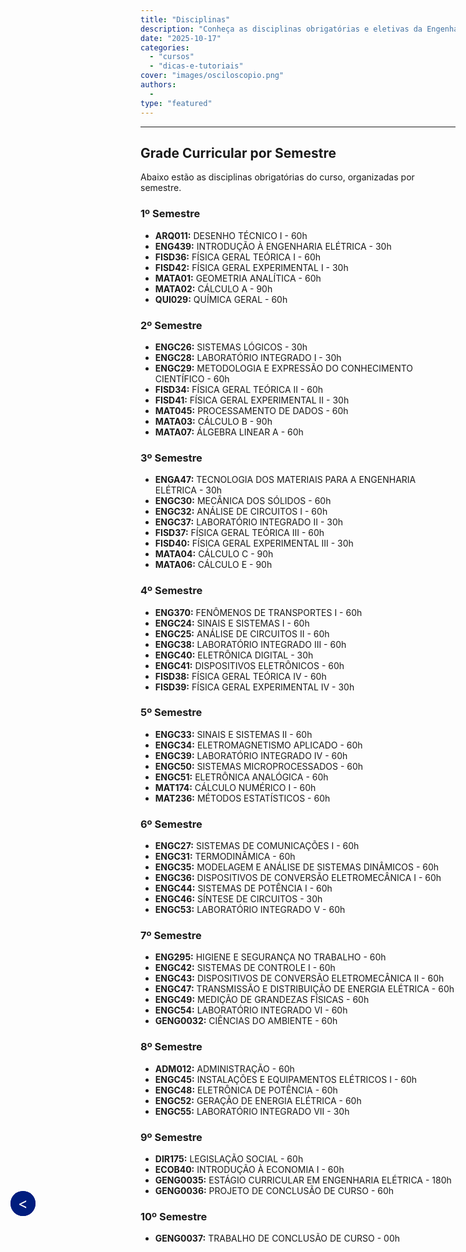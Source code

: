 ```yaml
---
title: "Disciplinas"
description: "Conheça as disciplinas obrigatórias e eletivas da Engenharia Elétrica."
date: "2025-10-17"
categories: 
  - "cursos"
  - "dicas-e-tutoriais"
cover: "images/osciloscopio.png"
authors: 
  - 
type: "featured"
---
```

---

<a href="javascript:history.back()" style="position: fixed; top: 49vh; left: 20px; background-color: #001D7E; color: white; width: 40px; height: 40px; line-height: 40px; border-radius: 50%; text-align: center; text-decoration: none; font-size: 24px; z-index: 1000; cursor: pointer; display: inline-block;">
&lt;
</a> 

<h2 class="mt-5">Grade Curricular por Semestre</h2>
<p>Abaixo estão as disciplinas obrigatórias do curso, organizadas por semestre.</p>

<h3 class="mt-4">1º Semestre</h3>
<ul class="list-group">
    <li class="list-group-item"><strong>ARQ011:</strong> DESENHO TÉCNICO I - 60h</li>
    <li class="list-group-item"><strong>ENG439:</strong> INTRODUÇÃO À ENGENHARIA ELÉTRICA - 30h</li>
    <li class="list-group-item"><strong>FISD36:</strong> FÍSICA GERAL TEÓRICA I - 60h</li>
    <li class="list-group-item"><strong>FISD42:</strong> FÍSICA GERAL EXPERIMENTAL I - 30h</li>
    <li class="list-group-item"><strong>MATA01:</strong> GEOMETRIA ANALÍTICA - 60h</li>
    <li class="list-group-item"><strong>MATA02:</strong> CÁLCULO A - 90h</li>
    <li class="list-group-item"><strong>QUI029:</strong> QUÍMICA GERAL - 60h</li>
</ul>

<h3 class="mt-4">2º Semestre</h3>
<ul class="list-group">
    <li class="list-group-item"><strong>ENGC26:</strong> SISTEMAS LÓGICOS - 30h</li>
    <li class="list-group-item"><strong>ENGC28:</strong> LABORATÓRIO INTEGRADO I - 30h</li>
    <li class="list-group-item"><strong>ENGC29:</strong> METODOLOGIA E EXPRESSÃO DO CONHECIMENTO CIENTÍFICO - 60h</li>
    <li class="list-group-item"><strong>FISD34:</strong> FÍSICA GERAL TEÓRICA II - 60h</li>
    <li class="list-group-item"><strong>FISD41:</strong> FÍSICA GERAL EXPERIMENTAL II - 30h</li>
    <li class="list-group-item"><strong>MAT045:</strong> PROCESSAMENTO DE DADOS - 60h</li>
    <li class="list-group-item"><strong>MATA03:</strong> CÁLCULO B - 90h</li>
    <li class="list-group-item"><strong>MATA07:</strong> ÁLGEBRA LINEAR A - 60h</li>
</ul>

<h3 class="mt-4">3º Semestre</h3>
<ul class="list-group">
    <li class="list-group-item"><strong>ENGA47:</strong> TECNOLOGIA DOS MATERIAIS PARA A ENGENHARIA ELÉTRICA - 30h</li>
    <li class="list-group-item"><strong>ENGC30:</strong> MECÂNICA DOS SÓLIDOS - 60h</li>
    <li class="list-group-item"><strong>ENGC32:</strong> ANÁLISE DE CIRCUITOS I - 60h</li>
    <li class="list-group-item"><strong>ENGC37:</strong> LABORATÓRIO INTEGRADO II - 30h</li>
    <li class="list-group-item"><strong>FISD37:</strong> FÍSICA GERAL TEÓRICA III - 60h</li>
    <li class="list-group-item"><strong>FISD40:</strong> FÍSICA GERAL EXPERIMENTAL III - 30h</li>
    <li class="list-group-item"><strong>MATA04:</strong> CÁLCULO C - 90h</li>
    <li class="list-group-item"><strong>MATA06:</strong> CÁLCULO E - 90h</li>
</ul>

<h3 class="mt-4">4º Semestre</h3>
<ul class="list-group">
    <li class="list-group-item"><strong>ENG370:</strong> FENÔMENOS DE TRANSPORTES I - 60h</li>
    <li class="list-group-item"><strong>ENGC24:</strong> SINAIS E SISTEMAS I - 60h</li>
    <li class="list-group-item"><strong>ENGC25:</strong> ANÁLISE DE CIRCUITOS II - 60h</li>
    <li class="list-group-item"><strong>ENGC38:</strong> LABORATÓRIO INTEGRADO III - 60h</li>
    <li class="list-group-item"><strong>ENGC40:</strong> ELETRÔNICA DIGITAL - 30h</li>
    <li class="list-group-item"><strong>ENGC41:</strong> DISPOSITIVOS ELETRÔNICOS - 60h</li>
    <li class="list-group-item"><strong>FISD38:</strong> FÍSICA GERAL TEÓRICA IV - 60h</li>
    <li class="list-group-item"><strong>FISD39:</strong> FÍSICA GERAL EXPERIMENTAL IV - 30h</li>
</ul>

<h3 class="mt-4">5º Semestre</h3>
<ul class="list-group">
    <li class="list-group-item"><strong>ENGC33:</strong> SINAIS E SISTEMAS II - 60h</li>
    <li class="list-group-item"><strong>ENGC34:</strong> ELETROMAGNETISMO APLICADO - 60h</li>
    <li class="list-group-item"><strong>ENGC39:</strong> LABORATÓRIO INTEGRADO IV - 60h</li>
    <li class="list-group-item"><strong>ENGC50:</strong> SISTEMAS MICROPROCESSADOS - 60h</li>
    <li class="list-group-item"><strong>ENGC51:</strong> ELETRÔNICA ANALÓGICA - 60h</li>
    <li class="list-group-item"><strong>MAT174:</strong> CÁLCULO NUMÉRICO I - 60h</li>
    <li class="list-group-item"><strong>MAT236:</strong> MÉTODOS ESTATÍSTICOS - 60h</li>
</ul>

<h3 class="mt-4">6º Semestre</h3>
<ul class="list-group">
    <li class="list-group-item"><strong>ENGC27:</strong> SISTEMAS DE COMUNICAÇÕES I - 60h</li>
    <li class="list-group-item"><strong>ENGC31:</strong> TERMODINÂMICA - 60h</li>
    <li class="list-group-item"><strong>ENGC35:</strong> MODELAGEM E ANÁLISE DE SISTEMAS DINÂMICOS - 60h</li>
    <li class="list-group-item"><strong>ENGC36:</strong> DISPOSITIVOS DE CONVERSÃO ELETROMECÂNICA I - 60h</li>
    <li class="list-group-item"><strong>ENGC44:</strong> SISTEMAS DE POTÊNCIA I - 60h</li>
    <li class="list-group-item"><strong>ENGC46:</strong> SÍNTESE DE CIRCUITOS - 30h</li>
    <li class="list-group-item"><strong>ENGC53:</strong> LABORATÓRIO INTEGRADO V - 60h</li>
</ul>

<h3 class="mt-4">7º Semestre</h3>
<ul class="list-group">
    <li class="list-group-item"><strong>ENG295:</strong> HIGIENE E SEGURANÇA NO TRABALHO - 60h</li>
    <li class="list-group-item"><strong>ENGC42:</strong> SISTEMAS DE CONTROLE I - 60h</li>
    <li class="list-group-item"><strong>ENGC43:</strong> DISPOSITIVOS DE CONVERSÃO ELETROMECÂNICA II - 60h</li>
    <li class="list-group-item"><strong>ENGC47:</strong> TRANSMISSÃO E DISTRIBUIÇÃO DE ENERGIA ELÉTRICA - 60h</li>
    <li class="list-group-item"><strong>ENGC49:</strong> MEDIÇÃO DE GRANDEZAS FÍSICAS - 60h</li>
    <li class="list-group-item"><strong>ENGC54:</strong> LABORATÓRIO INTEGRADO VI - 60h</li>
    <li class="list-group-item"><strong>GENG0032:</strong> CIÊNCIAS DO AMBIENTE - 60h</li>
</ul>

<h3 class="mt-4">8º Semestre</h3>
<ul class="list-group">
    <li class="list-group-item"><strong>ADM012:</strong> ADMINISTRAÇÃO - 60h</li>
    <li class="list-group-item"><strong>ENGC45:</strong> INSTALAÇÕES E EQUIPAMENTOS ELÉTRICOS I - 60h</li>
    <li class="list-group-item"><strong>ENGC48:</strong> ELETRÔNICA DE POTÊNCIA - 60h</li>
    <li class="list-group-item"><strong>ENGC52:</strong> GERAÇÃO DE ENERGIA ELÉTRICA - 60h</li>
    <li class="list-group-item"><strong>ENGC55:</strong> LABORATÓRIO INTEGRADO VII - 30h</li>
</ul>

<h3 class="mt-4">9º Semestre</h3>
<ul class="list-group">
    <li class="list-group-item"><strong>DIR175:</strong> LEGISLAÇÃO SOCIAL - 60h</li>
    <li class="list-group-item"><strong>ECOB40:</strong> INTRODUÇÃO À ECONOMIA I - 60h</li>
    <li class="list-group-item"><strong>GENG0035:</strong> ESTÁGIO CURRICULAR EM ENGENHARIA ELÉTRICA - 180h</li>
    <li class="list-group-item"><strong>GENG0036:</strong> PROJETO DE CONCLUSÃO DE CURSO - 60h</li>
</ul>

<h3 class="mt-4">10º Semestre</h3>
<ul class="list-group">
    <li class="list-group-item"><strong>GENG0037:</strong> TRABALHO DE CONCLUSÃO DE CURSO - 00h</li>
</ul>

<!--Botão para voltar para a página anterior-->
<a href="javascript:history.back()" style="position: fixed; top: 49vh; left: 20px; background-color: #001D7E; color: white; width: 40px; height: 40px; line-height: 40px; border-radius: 50%; text-align: center; text-decoration: none; font-size: 24px; z-index: 1000; cursor: pointer; display: inline-block;
"> &lt;
</a>